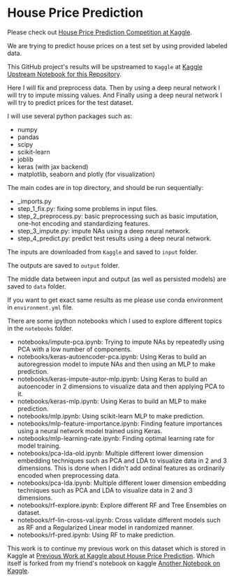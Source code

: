 # House Price Prediction

Please check out
[House Price Prediction Competition at Kaggle](https://www.kaggle.com/competitions/house-prices-advanced-regression-techniques/overview).

We are trying to predict house prices on a test set by using provided labeled data.

This GitHub project's results will be upstreamed to `Kaggle` at
[Kaggle Upstream Notebook for this Repository](https://www.kaggle.com/code/fatulm/github-house-price-prediction-upstream).

Here I will fix and preprocess data.
Then by using a deep neural network I will try to impute missing values.
And Finally using a deep neural network I will try to predict prices for the test dataset.

I will use several python packages such as:

- numpy
- pandas
- scipy
- scikit-learn
- joblib
- keras (with jax backend)
- matplotlib, seaborn and plotly (for visualization)

The main codes are in top directory, and should be run sequentially:

- _imports.py
- step_1_fix.py: fixing some problems in input files.
- step_2_preprocess.py: basic preprocessing such as basic imputation, one-hot encoding and standardizing features.
- step_3_impute.py: impute NAs using a deep neural network.
- step_4_predict.py: predict test results using a deep neural network.

The inputs are downloaded from `Kaggle` and saved to `input` folder.

The outputs are saved to `output` folder.

The middle data between input and output (as well as persisted models) are saved to `data` folder.

If you want to get exact same results as me please use conda environment in `environment.yml` file.

There are some ipython notebooks which I used to explore different topics in the `notebooks` folder.

- notebooks/impute-pca.ipynb: Trying to impute NAs by repeatedly using PCA with a low number of components.
- notebooks/keras-autoencoder-pca.ipynb:  Using Keras to build an autoregression model to impute NAs and then using an
  MLP to make prediction.
- notebooks/keras-impute-autor-mlp.ipynb: Using Keras to build an autoencoder in 2 dimensions to visualize data and then
  applying PCA to it.
- notebooks/keras-mlp.ipynb: Using Keras to build an MLP to make prediction.
- notebooks/mlp.ipynb: Using scikit-learn MLP to make prediction.
- notebooks/mlp-feature-importance.ipynb: Finding feature importances using a neural network model trained using Keras.
- notebooks/mlp-learning-rate.ipynb: Finding optimal learning rate for model training.
- notebooks/pca-lda-old.ipynb: Multiple different lower dimension embedding techniques such as PCA and LDA to visualize
  data in 2 and 3 dimensions. This is done when I didn't add ordinal features as ordinarily encoded when preprocessing
  data.
- notebooks/pca-lda.ipynb: Multiple different lower dimension embedding techniques such as PCA and LDA to visualize data
  in 2 and 3 dimensions.
- notebooks/rf-explore.ipynb: Explore different RF and Tree Ensembles on dataset.
- notebooks/rf-lin-cross-val.ipynb: Cross validate different models such as RF and a Regularized Linear model in
  randomized manner.
- notebooks/rf-pred.ipynb: Using RF to make prediction.

This work is to continue my previous work on this dataset which is stored in Kaggle at
[Previous Work at Kaggle about House Price Prediction](https://www.kaggle.com/code/fatulm/house-price-prediction).
Which itself is forked from my friend's notebook on kaggle
[Another Notebook on Kaggle](https://www.kaggle.com/code/mahyarpoorjafary/house-price-prediction).
